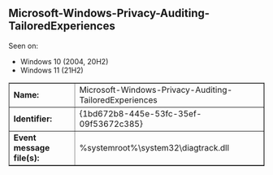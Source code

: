 ## Microsoft-Windows-Privacy-Auditing-TailoredExperiences

Seen on:
* Windows 10 (2004, 20H2)
* Windows 11 (21H2)

<table border="1" class="docutils">
  <tbody>
    <tr>
      <td><b>Name:</b></td>
      <td>Microsoft-Windows-Privacy-Auditing-TailoredExperiences</td>
    </tr>
    <tr>
      <td><b>Identifier:</b></td>
      <td>{1bd672b8-445e-53fc-35ef-09f53672c385}</td>
    </tr>
    <tr>
      <td><b>Event message file(s):</b></td>
      <td>%systemroot%\system32\diagtrack.dll</td>
    </tr>
  </tbody>
</table>

&nbsp;

